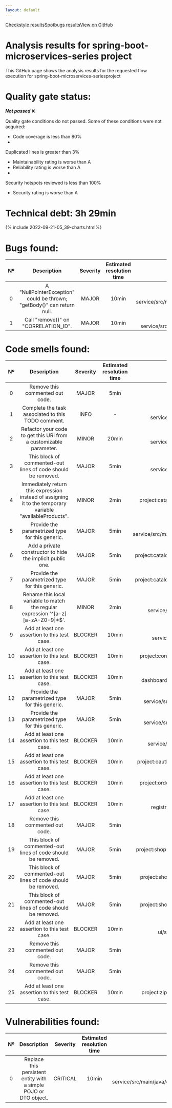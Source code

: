 ```yaml
---
layout: default
---
```

<section id="downloads"><a href="https://pablocollazoc.github.io/microflow/2022-09-21-05_39/checkstyle" class="btn">Checkstyle results</a><a href="https://pablocollazoc.github.io/microflow/2022-09-21-05_39/spotbugs" class="btn">Spotbugs results</a><a href="{{ site.github.repository_url }}" class="btn btn-github"><span class="icon"></span>View on GitHub</a></section>

 
Analysis results for spring-boot-microservices-series project
=============================================================


This GitHub page shows the analysis results for the requested flow execution for spring-boot-microservices-seriesproject
# **Quality gate status:**


***Not passed*** :x:

Quality gate conditions do not passed. Some of these conditions were not acquired: 
- Code coverage is less than 80% 
- 
Duplicated lines is greater than 3% 
- Maintainability rating is worse than A 
- Reliability rating is worse than A 
- 
Security hotspots reviewed is less than 100% 
- Security rating is worse than A 

# **Technical debt:** 3h 29min


{% include 2022-09-21-05_39-charts.html%}
# **Bugs found:**
  

|Nº|Description|Severity|Estimated resolution time|File|Line|
| :---: | :---: | :---: | :---: | :---: | :---: |
|0|A "NullPointerException" could be thrown; "getBody()" can return null.|MAJOR|10min|project:catalog-service/src/main/java/com/sivalabs/catalogservice/services/InventoryServiceClient.java|67|
|1|Call "remove()" on "CORRELATION_ID".|MAJOR|10min|project:catalog-service/src/main/java/com/sivalabs/catalogservice/utils/MyThreadLocalsHolder.java|4|

# **Code smells found:**
  

|Nº|Description|Severity|Estimated resolution time|File|Line|
| :---: | :---: | :---: | :---: | :---: | :---: |
|0|Remove this commented out code.|MAJOR|5min|project:catalog-service/pom.xml|26|
|1|Complete the task associated to this TODO comment.|INFO|-|project:catalog-service/src/main/java/com/sivalabs/catalogservice/services/InventoryServiceClient.java|23|
|2|Refactor your code to get this URI from a customizable parameter.|MINOR|20min|project:catalog-service/src/main/java/com/sivalabs/catalogservice/services/InventoryServiceClient.java|24|
|3|This block of commented-out lines of code should be removed.|MAJOR|5min|project:catalog-service/src/main/java/com/sivalabs/catalogservice/services/InventoryServiceClient.java|59|
|4|Immediately return this expression instead of assigning it to the temporary variable "availableProducts".|MINOR|2min|project:catalog-service/src/main/java/com/sivalabs/catalogservice/services/ProductService.java|31|
|5|Provide the parametrized type for this generic.|MAJOR|5min|project:catalog-service/src/main/java/com/sivalabs/catalogservice/utils/ContextCopyHystrixConcurrencyStrategy.java|20|
|6|Add a private constructor to hide the implicit public one.|MAJOR|5min|project:catalog-service/src/main/java/com/sivalabs/catalogservice/utils/MyThreadLocalsHolder.java|3|
|7|Provide the parametrized type for this generic.|MAJOR|5min|project:catalog-service/src/main/java/com/sivalabs/catalogservice/utils/MyThreadLocalsHolder.java|4|
|8|Rename this local variable to match the regular expression '^[a-z][a-zA-Z0-9]*$'.|MINOR|2min|project:catalog-service/src/main/java/com/sivalabs/catalogservice/web/controllers/ProductController.java|31|
|9|Add at least one assertion to this test case.|BLOCKER|10min|project:catalog-service/src/test/java/com/sivalabs/catalogservice/CatalogServiceApplicationTests.java|13|
|10|Add at least one assertion to this test case.|BLOCKER|10min|project:config-server/src/test/java/com/sivalabs/configserver/ConfigServerApplicationTests.java|13|
|11|Add at least one assertion to this test case.|BLOCKER|10min|project:hystrix-dashboard/src/test/java/com/sivalabs/hystrixdashboard/HystrixDashboardApplicationTests.java|13|
|12|Provide the parametrized type for this generic.|MAJOR|5min|project:inventory-service/src/main/java/com/sivalabs/inventoryservice/web/controllers/InventoryController.java|33|
|13|Provide the parametrized type for this generic.|MAJOR|5min|project:inventory-service/src/main/java/com/sivalabs/inventoryservice/web/controllers/InventoryController.java|35|
|14|Add at least one assertion to this test case.|BLOCKER|10min|project:inventory-service/src/test/java/com/sivalabs/inventoryservice/InventoryServiceApplicationTests.java|13|
|15|Add at least one assertion to this test case.|BLOCKER|10min|project:oauth2-server/src/test/java/com/sivalabs/oauth2server/Oauth2ServerApplicationTests.java|13|
|16|Add at least one assertion to this test case.|BLOCKER|10min|project:order-service/src/test/java/com/sivalabs/orderservice/OrderServiceApplicationTests.java|13|
|17|Add at least one assertion to this test case.|BLOCKER|10min|project:service-registry/src/test/java/com/sivalabs/serviceregistry/ServiceRegistryApplicationTests.java|13|
|18|Remove this commented out code.|MAJOR|5min|project:shoppingcart-ui/pom.xml|53|
|19|This block of commented-out lines of code should be removed.|MAJOR|5min|project:shoppingcart-ui/src/main/java/com/sivalabs/shoppingcartui/ShoppingcartUiApplication.java|6|
|20|This block of commented-out lines of code should be removed.|MAJOR|5min|project:shoppingcart-ui/src/main/java/com/sivalabs/shoppingcartui/filters/AuthHeaderFilter.java|26|
|21|This block of commented-out lines of code should be removed.|MAJOR|5min|project:shoppingcart-ui/src/main/java/com/sivalabs/shoppingcartui/filters/AuthHeaderFilter.java|39|
|22|Add at least one assertion to this test case.|BLOCKER|10min|project:shoppingcart-ui/src/test/java/com/sivalabs/shoppingcartui/ShoppingcartUiApplicationTests.java|13|
|23|Remove this commented out code.|MAJOR|5min|project:zipkin-server/pom.xml|17|
|24|Remove this commented out code.|MAJOR|5min|project:zipkin-server/pom.xml|26|
|25|Add at least one assertion to this test case.|BLOCKER|10min|project:zipkin-server/src/test/java/com/sivalabs/zipkinserver/ZipkinServerApplicationTests.java|13|

# **Vulnerabilities found:**
  

|Nº|Description|Severity|Estimated resolution time|File|Line|
| :---: | :---: | :---: | :---: | :---: | :---: |
|0|Replace this persistent entity with a simple POJO or DTO object.|CRITICAL|10min|project:order-service/src/main/java/com/sivalabs/orderservice/web/controllers/OrderController.java|21|
